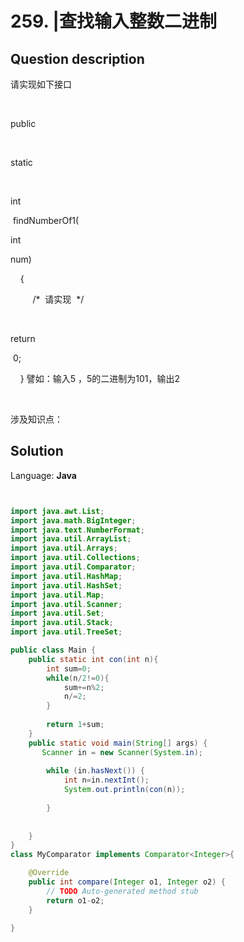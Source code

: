# 259. |查找输入整数二进制

## Question description



请实现如下接口


    

public

 

static

 

int

 findNumberOf1(

int


num)


    {


        
/* 
请实现
 */


        

return

 0;


    }
譬如：输入5 ，5的二进制为101，输出2


 


涉及知识点：



## Solution

Language: **Java**

```Java


import java.awt.List;
import java.math.BigInteger;
import java.text.NumberFormat;
import java.util.ArrayList;
import java.util.Arrays;
import java.util.Collections;
import java.util.Comparator;
import java.util.HashMap;
import java.util.HashSet;
import java.util.Map;
import java.util.Scanner;
import java.util.Set;
import java.util.Stack;
import java.util.TreeSet;

public class Main {
    public static int con(int n){
        int sum=0;
        while(n/2!=0){
            sum+=n%2;
            n/=2;
        }
        
        return 1+sum;
    }
    public static void main(String[] args) {
       Scanner in = new Scanner(System.in);
     
        while (in.hasNext()) {
            int n=in.nextInt();
            System.out.println(con(n));
            
        }
        
        
    }
}
class MyComparator implements Comparator<Integer>{

    @Override
    public int compare(Integer o1, Integer o2) {
        // TODO Auto-generated method stub
        return o1-o2;
    }
    
}


```


